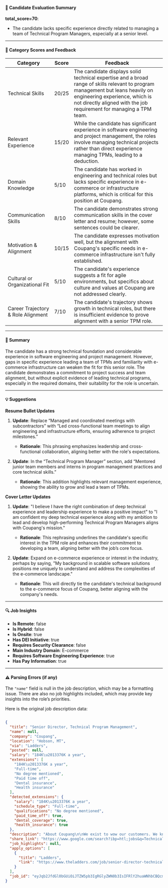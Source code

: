 #### 📄 Candidate Evaluation Summary
**total_score=70**:  
- The candidate lacks specific experience directly related to managing a team of Technical Program Managers, especially at a senior level.

---

#### 🎯 Category Scores and Feedback

| Category                        | Score   | Feedback                                                                                                                      |
|--------------------------------|---------|-------------------------------------------------------------------------------------------------------------------------------|
| Technical Skills                 | 20/25   | The candidate displays solid technical expertise and a broad range of skills relevant to program management but leans heavily on engineering experience, which is not directly aligned with the job requirement for managing a TPM team. |
| Relevant Experience              | 15/20   | While the candidate has significant experience in software engineering and project management, the roles involve managing technical projects rather than direct experience managing TPMs, leading to a deduction. |
| Domain Knowledge                 | 5/10    | The candidate has worked in engineering and technical roles but lacks specific experience in e-commerce or infrastructure platforms, which is critical for this position at Coupang. |
| Communication Skills             | 8/10    | The candidate demonstrates strong communication skills in the cover letter and resume; however, some sentences could be clearer. |
| Motivation & Alignment           | 10/15   | The candidate expresses motivation well, but the alignment with Coupang's specific needs in e-commerce infrastructure isn't fully established. |
| Cultural or Organizational Fit   | 5/10    | The candidate's experience suggests a fit for agile environments, but specifics about culture and values at Coupang are not addressed clearly. |
| Career Trajectory & Role Alignment | 7/10    | The candidate's trajectory shows growth in technical roles, but there is insufficient evidence to prove alignment with a senior TPM role. |

---

#### 🧾 Summary

The candidate has a strong technical foundation and considerable experience in software engineering and project management. However, gaps in specific experience leading a team of TPMs and familiarity with e-commerce infrastructure can weaken the fit for this senior role. The candidate demonstrates a commitment to project success and team alignment, but without explicit evidence of leading technical programs, especially in the required domains, their suitability for the role is uncertain.

---

#### 💡 Suggestions

**Resume Bullet Updates**  
1. **Update**: Replace “Managed and coordinated meetings with subcontractors” with “Led cross-functional team meetings to align engineering and infrastructure efforts, ensuring adherence to project milestones.”
   - **Rationale**: This phrasing emphasizes leadership and cross-functional collaboration, aligning better with the role's expectations.
   
2. **Update**: In the “Technical Program Manager” section, add “Mentored junior team members and interns in program management practices and core technical skills.”
   - **Rationale**: This addition highlights relevant management experience, showing the ability to grow and lead a team of TPMs.

**Cover Letter Updates**  
1. **Update**: "I believe I have the right combination of deep technical experience and leadership experience to make a positive impact" to "I am confident my deep technical experience along with my ambition to lead and develop high-performing Technical Program Managers aligns with Coupang's mission."
   - **Rationale**: This rephrasing underlines the candidate's specific interest in the TPM role and enhances their commitment to developing a team, aligning better with the job’s core focus.

2. **Update**: Expand on e-commerce experience or interest in the industry, perhaps by saying, "My background in scalable software solutions positions me uniquely to understand and address the complexities of the e-commerce landscape."
   - **Rationale**: This will directly tie the candidate's technical background to the e-commerce focus of Coupang, better aligning with the company's needs.

---

#### 🔍 Job Insights

- **Is Remote**: false  
- **Is Hybrid**: false  
- **Is Onsite**: true  
- **Has DEI Initiative**: true  
- **Requires Security Clearance**: false  
- **Main Industry Domain**: E-commerce  
- **Requires Software Engineering Experience**: true  
- **Has Pay Information**: true  

---

#### ⚠️ Parsing Errors (if any)

The `"name"` field is null in the job description, which may be a formatting issue. There are also no job highlights included, which may provide key insights into the role’s priorities.

Here is the original job description data:

```json

{
  "title": "Senior Director, Technical Program Management",
  "name": null,
  "company": "Coupang",
  "location": "Hobson, MT",
  "via": "Ladders",
  "posted": null,
  "salary": "184K\u2013376K a year",
  "extensions": [
    "184K\u2013376K a year",
    "Full-time",
    "No degree mentioned",
    "Paid time off",
    "Dental insurance",
    "Health insurance"
  ],
  "detected_extensions": {
    "salary": "184K\u2013376K a year",
    "schedule_type": "Full-time",
    "qualifications": "No degree mentioned",
    "paid_time_off": true,
    "dental_coverage": true,
    "health_insurance": true
  },
  "description": "About Coupang\n\nWe exist to wow our customers. We know we're doing the right thing when we hear our customers say, \"How did we ever live without Coupang?\" Born out of an obsession to make shopping, eating, and living easier than ever, we're collectively disrupting the multi-billion-dollar e-commerce industry from the ground up. We are one of the fastest-growing e-commerce companies that established an unparalleled reputation for being a dominant and reliable force in South Korean commerce.\n\nWe are proud to have the best of both worlds - a startup culture with the resources of a large global public company. This fuels us to continue our growth and launch new services at the speed we have been at since our inception. We are all entrepreneurial surrounded by opportunities to drive new initiatives and innovations. At our core, we are bold and ambitious people that like to get our hands dirty and make a hands-on impact. At Coupang, you will see yourself, your colleagues, your team, and the company grow every day.\n\nAbout the Team\n\nThe Tech Strategy & Execution organization includes highly skilled Technical Program Managers that owns, drive and execute all critical Tech investments and strategic Tech initiatives Coupang wide. Our programs involve some of the most difficult and critical problems facing the company. From scalability of core infrastructure to solving complex data issues to ensuring compliance with strict regulations, our team is deeply involved across the business. Our globally distributed team works closely with each other to drive the highest priority cross functional projects set by Coupang's leadership team.\n\nWe are looking for an experienced and passionate TPM Sr. Director who can lead a division of the TSE team that is responsible for driving critical initiatives in partnership with the Infrastructure Platform organization. This Platform team is responsible for Coupang's Technology Infrastructure and is on a mission to build and manage highly scalable, reliable, and secure infrastructure to support the wide variety of Coupang products and services. The Platform organization consists of Cloud Compute Infrastructure, Storage Platform, Messaging & Streaming Platform, SRE and Developer Platform. We are building the next-generation infrastructure to keep up with the hypergrowth of the business for the coming years.\n\nAbout the Role\n\nThis role will be responsible for leading the TPMs that partner with the infrastructure platform engineering org. This includes recruiting, onboarding, mentoring, and developing the strongest and most technical team of TPMs at Coupang. Now and for the foreseeable future, a large percent of the company's engineering roadmap is dedicated to projects and programs owned by the platform team to improve reliability and scalability of those platforms. Thus, this position will be both challenging as well as a great opportunity to make a huge impact on the future success of the company. This team has ownership of defining project scope and driving delivery & execution. They will be deeply involved in cross team technical architecture and can take on a role in system design. They will also constantly be meeting with tech customer across the business to better understand what the platform team needs to accomplish next to unlock the potential of Coupang's engineering org. You will be managing a team that is a catalyst that brings order to the chaos of some of the most critical programs at Coupang.\n\nResponsibilities\n\u2022 Partner with the VP of infrastructure engineering to plan and execute program strategy\n\u2022 Strong functional & technical system design ability\n\u2022 Able to dive deep into existing platform limitations and to consider those findings when thinking through the big problems of scalability and reliability faced by users of Coupang's infra platform.\n\u2022 Develop solutions to improve productivity & efficiency for Coupang's tech org\n\u2022 Strong blend of technical, business, and program management experience that enables clear and consistent communication across teams, project execution and great customer reach.\n\u2022 Own, manage and deliver multiple large scale, complex programs across organizations with ease of simplicity, taking teams along to the path of success.\n\u2022 Strong problem-solving skills, analytical capabilities, and attention to detail\n\u2022 Strong cultural change management experience\n\u2022 The team is based in both Seoul and US West coast (Seattle and Mountain View) so you'll need to be flexible in your working schedule to accommodate evening hours as needed\n\u2022 Some travel (Once per quarter) to either Seoul, Mountain View or other office locations will be required.\n\nWho we are looking for:\n\u2022 15+ Years of experience in managing engineering or TPM teams and designing large-scale or complex technical initiatives on shared infrastructure platforms\n\u2022 5+ Years in building and improving common platforms including AWS cloud products, CI/CD tooling (Github, Circle CI, JFrog, EKS), messaging (Kafka), and storage (Redis, Cassandra, Aurora, MySQL)\n\u2022 Experience leading and mentoring TPM's\n\u2022 Flexible, agile and fast learner\n\u2022 Excellent cross-group collaboration, outstanding verbal and written communication\n\u2022 Someone looking to make a large impact in their next role\n\nPay & Benefits\n\nOur compensation reflects the cost of labor across several US geographic markets. At Coupang, your base pay is one part of your total compensation.\n\nThe base pay for this position ranges from $184,000/year in our lowest geographic market to $376,000/year in our highest geographic market. Pay is based on several factors including market location and may vary depending on job-related knowledge, skills, and experience.\n\nGeneral Description of All Benefits\n\u2022 Medical/Dental/Vision/Life, AD&D insurance\n\u2022 Flexible Spending Accounts (FSA) & Health Savings Account (HSA)\n\u2022 Long-term/Short-term Disability\n\u2022 Employee Assistance Program (EAP) program\n\u2022 401K Plan with Company Match\n\u2022 18-21 days of the Paid Time Off (PTO) a year based on the tenure\n\u2022 12 Public Holidays\n\u2022 Paid Parental leave\n\u2022 Pre-tax commuter benefits\n\u2022 MTV - [Free] Electric Car Charging Station\n\nGeneral Description of Other Compensation\n\n\"Other Compensation\" includes, but is not limited to, bonuses, equity, or other forms of compensation that would be offered to the hired applicant in addition to their established salary range or wage scale.\n\nCoupang is an equal opportunity employer. All qualified applicants will receive consideration for employment without regard to actual or perceived race (including traits historically associated with race, including but not limited to hair texture and protective hair styles), color, religion, religious creed (including religious dress and grooming practices), sex or gender (including pregnancy, childbirth, breastfeeding, and medical conditions related to pregnancy, childbirth or breastfeeding), gender identity, gender expression, sexual orientation, ,ancestry, national origin (including language use restrictions), age (40 and over), physical or mental disability, medical condition, genetic information, HIV/AIDS or Hepatitis C status, family status (including but not limited to marital or domestic partnership status), military or veteran status, use of a trained dog guide or service animal, political activities or affiliations, ancestry, citizenship, family and medical leave status, status as a victim of any violent crime, or any other characteristic or class protected by the laws or regulations in the locations where we operate. Coupang is also committed to providing a safe work environment for its employees and its consumers. If you need assistance and/or a reasonable accommodation in the application of recruiting process due to a disability, please contact us at [redacted]",
  "share_link": "https://www.google.com/search?ibp=htl;jobs&q=Technical+Program+Manager&htidocid=ZOyQBNOzuzAM0A36AAAAAA%3D%3D&hl=en-US&shndl=37&shmd=H4sIAAAAAAAA_xXKsQrCMBAAUFy7uzjdLLURwUVHC4pQEOxeruFIIsldyEXot_i16vKm13xWTf8kDlKgD4VsldLCSNZzsBjhUcQVTDAgo6NEXGEHd5lBCYv1IAxXERdpc_a1Zj0Zoxo7pxVrsJ2VZIRplsW8ZNY_k3oslCNWmg7H_dJldtv1Rd4Z2UFguP2icAvD-AU82KD2nQAAAA&shmds=v1_AQbUm94eyERig_qbXec528j3KDVW_P8xpzfwZFLGqaNn6I_1Og&source=sh/x/job/li/m1/1#fpstate=tldetail&htivrt=jobs&htiq=Technical+Program+Manager&htidocid=ZOyQBNOzuzAM0A36AAAAAA%3D%3D",
  "job_highlights": null,
  "apply_options": [
    {
      "title": "Ladders",
      "link": "https://www.theladders.com/job/senior-director-technical-program-management-coupang-hobson-mt_71926374?utm_campaign=google_jobs_apply&utm_source=google_jobs_apply&utm_medium=organic"
    }
  ],
  "job_id": "eyJqb2JfdGl0bGUiOiJTZW5pb3IgRGlyZWN0b3IsIFRlY2huaWNhbCBQcm9ncmFtIE1hbmFnZW1lbnQiLCJjb21wYW55X25hbWUiOiJDb3VwYW5nIiwiYWRkcmVzc19jaXR5IjoiSG9ic29uLCBNVCIsImh0aWRvY2lkIjoiWk95UUJOT3p1ekFNMEEzNkFBQUFBQT09IiwidXVsZSI6IncrQ0FJUUlDSU5WVzVwZEdWa0lGTjBZWFJsY3cifQ=="
}